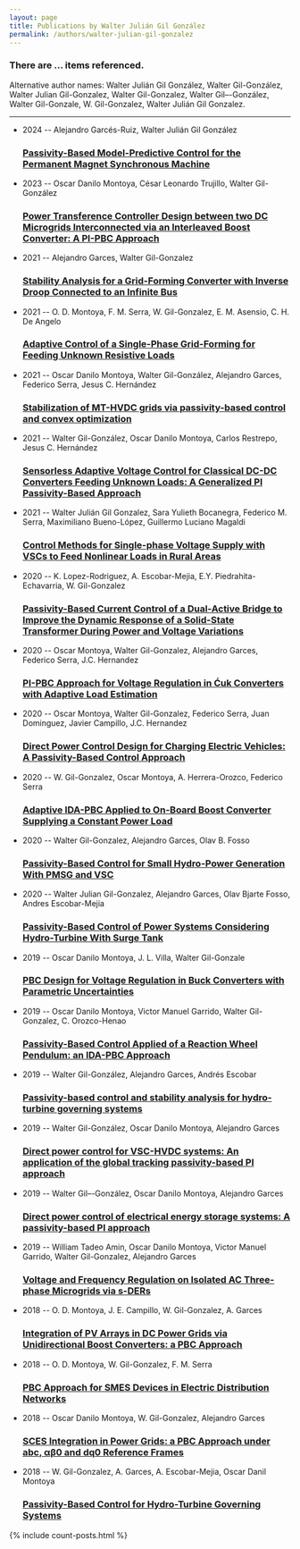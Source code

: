 ```yaml
---
layout: page
title: Publications by Walter Julián Gil González
permalink: /authors/walter-julian-gil-gonzalez
---
```


<h3 id="number-posts">There are ... items referenced.</h3>
<p id='info-authors'>Alternative author names: Walter Julián Gil González, Walter Gil-González, Walter Julian Gil-Gonzalez, Walter Gil-Gonzalez, Walter Gil–-González, Walter Gil-Gonzale, W. Gil-Gonzalez, Walter Julián Gil Gonzalez.</p>
<hr />
<ul class="post-list">
<li><span class='post-meta'>2024 -- Alejandro Garcés-Ruiz, Walter Julián Gil González</span><h3><a class='post-link' href="{{ site.baseurl }}/passivity-based-model-predictive-control-for-the-permanent-magnet-synchronous-machine">Passivity-Based Model-Predictive Control for the Permanent Magnet Synchronous Machine</a></h3></li>
<li><span class='post-meta'>2023 -- Oscar Danilo Montoya, César Leonardo Trujillo, Walter Gil-González</span><h3><a class='post-link' href="{{ site.baseurl }}/power-transference-controller-design-between-two-dc-microgrids-interconnected-via-an-interleaved-boost-converter-a-pi-pbc-approach">Power Transference Controller Design between two DC Microgrids Interconnected via an Interleaved Boost Converter: A PI-PBC Approach</a></h3></li>
<li><span class='post-meta'>2021 -- Alejandro Garces, Walter Gil-Gonzalez</span><h3><a class='post-link' href="{{ site.baseurl }}/stability-analysis-for-a-grid-forming-converter-with-inverse-droop-connected-to-an-infinite-bus">Stability Analysis for a Grid-Forming Converter with Inverse Droop Connected to an Infinite Bus</a></h3></li>
<li><span class='post-meta'>2021 -- O. D. Montoya, F. M. Serra, W. Gil-Gonzalez, E. M. Asensio, C. H. De Angelo</span><h3><a class='post-link' href="{{ site.baseurl }}/adaptive-control-of-a-single-phase-grid-forming-for-feeding-unknown-resistive-loads">Adaptive Control of a Single-Phase Grid-Forming for Feeding Unknown Resistive Loads</a></h3></li>
<li><span class='post-meta'>2021 -- Oscar Danilo Montoya, Walter Gil-González, Alejandro Garces, Federico Serra, Jesus C. Hernández</span><h3><a class='post-link' href="{{ site.baseurl }}/stabilization-of-mt-hvdc-grids-via-passivity-based-control-and-convex-optimization">Stabilization of MT-HVDC grids via passivity-based control and convex optimization</a></h3></li>
<li><span class='post-meta'>2021 -- Walter Gil-González, Oscar Danilo Montoya, Carlos Restrepo, Jesus C. Hernández</span><h3><a class='post-link' href="{{ site.baseurl }}/sensorless-adaptive-voltage-control-for-classical-dc-dc-converters-feeding-unknown-loads-a-generalized-pi-passivity-based-approach">Sensorless Adaptive Voltage Control for Classical DC-DC Converters Feeding Unknown Loads: A Generalized PI Passivity-Based Approach</a></h3></li>
<li><span class='post-meta'>2021 -- Walter Julián Gil Gonzalez, Sara Yulieth Bocanegra, Federico M. Serra, Maximiliano Bueno-López, Guillermo Luciano Magaldi</span><h3><a class='post-link' href="{{ site.baseurl }}/control-methods-for-single-phase-voltage-supply-with-vscs-to-feed-nonlinear-loads-in-rural-areas">Control Methods for Single-phase Voltage Supply with VSCs to Feed Nonlinear Loads in Rural Areas</a></h3></li>
<li><span class='post-meta'>2020 -- K. Lopez-Rodriguez, A. Escobar-Mejia, E.Y. Piedrahita-Echavarria, W. Gil-Gonzalez</span><h3><a class='post-link' href="{{ site.baseurl }}/passivity-based-current-control-of-a-dual-active-bridge-to-improve-the-dynamic-response-of-a-solid-state-transformer-during-power-and-voltage-variations">Passivity-Based Current Control of a Dual-Active Bridge to Improve the Dynamic Response of a Solid-State Transformer During Power and Voltage Variations</a></h3></li>
<li><span class='post-meta'>2020 -- Oscar Montoya, Walter Gil-Gonzalez, Alejandro Garces, Federico Serra, J.C. Hernandez</span><h3><a class='post-link' href="{{ site.baseurl }}/pi-pbc-approach-for-voltage-regulation-in-cuk-converters-with-adaptive-load-estimation">PI-PBC Approach for Voltage Regulation in Ćuk Converters with Adaptive Load Estimation</a></h3></li>
<li><span class='post-meta'>2020 -- Oscar Montoya, Walter Gil-Gonzalez, Federico Serra, Juan Dominguez, Javier Campillo, J.C. Hernandez</span><h3><a class='post-link' href="{{ site.baseurl }}/direct-power-control-design-for-charging-electric-vehicles-a-passivity-based-control-approach">Direct Power Control Design for Charging Electric Vehicles: A Passivity-Based Control Approach</a></h3></li>
<li><span class='post-meta'>2020 -- W. Gil-Gonzalez, Oscar Montoya, A. Herrera-Orozco, Federico Serra</span><h3><a class='post-link' href="{{ site.baseurl }}/adaptive-ida-pbc-applied-to-on-board-boost-converter-supplying-a-constant-power-load">Adaptive IDA-PBC Applied to On-Board Boost Converter Supplying a Constant Power Load</a></h3></li>
<li><span class='post-meta'>2020 -- Walter Gil-Gonzalez, Alejandro Garces, Olav B. Fosso</span><h3><a class='post-link' href="{{ site.baseurl }}/passivity-based-control-for-small-hydro-power-generation-with-pmsg-and-vsc">Passivity-Based Control for Small Hydro-Power Generation With PMSG and VSC</a></h3></li>
<li><span class='post-meta'>2020 -- Walter Julian Gil-Gonzalez, Alejandro Garces, Olav Bjarte Fosso, Andres Escobar-Mejia</span><h3><a class='post-link' href="{{ site.baseurl }}/passivity-based-control-of-power-systems-considering-hydro-turbine-with-surge-tank">Passivity-Based Control of Power Systems Considering Hydro-Turbine With Surge Tank</a></h3></li>
<li><span class='post-meta'>2019 -- Oscar Danilo Montoya, J. L. Villa, Walter Gil-Gonzale</span><h3><a class='post-link' href="{{ site.baseurl }}/pbc-design-for-voltage-regulation-in-buck-converters-with-parametric-uncertainties">PBC Design for Voltage Regulation in Buck Converters with Parametric Uncertainties</a></h3></li>
<li><span class='post-meta'>2019 -- Oscar Danilo Montoya, Victor Manuel Garrido, Walter Gil-Gonzalez, C. Orozco-Henao</span><h3><a class='post-link' href="{{ site.baseurl }}/passivity-based-control-applied-of-a-reaction-wheel-pendulum-an-ida-pbc-approach">Passivity-Based Control Applied of a Reaction Wheel Pendulum: an IDA-PBC Approach</a></h3></li>
<li><span class='post-meta'>2019 -- Walter Gil-González, Alejandro Garces, Andrés Escobar</span><h3><a class='post-link' href="{{ site.baseurl }}/passivity-based-control-and-stability-analysis-for-hydro-turbine-governing-systems">Passivity-based control and stability analysis for hydro-turbine governing systems</a></h3></li>
<li><span class='post-meta'>2019 -- Walter Gil-González, Oscar Danilo Montoya, Alejandro Garces</span><h3><a class='post-link' href="{{ site.baseurl }}/direct-power-control-for-vsc-hvdc-systems-an-application-of-the-global-tracking-passivity-based-pi-approach">Direct power control for VSC-HVDC systems: An application of the global tracking passivity-based PI approach</a></h3></li>
<li><span class='post-meta'>2019 -- Walter Gil–-González, Oscar Danilo Montoya, Alejandro Garces</span><h3><a class='post-link' href="{{ site.baseurl }}/direct-power-control-of-electrical-energy-storage-systems-a-passivity-based-pi-approach">Direct power control of electrical energy storage systems: A passivity-based PI approach</a></h3></li>
<li><span class='post-meta'>2019 -- William Tadeo Amin, Oscar Danilo Montoya, Victor Manuel Garrido, Walter Gil-Gonzalez, Alejandro Garces</span><h3><a class='post-link' href="{{ site.baseurl }}/voltage-and-frequency-regulation-on-isolated-ac-three-phase-microgrids-via-s-ders">Voltage and Frequency Regulation on Isolated AC Three-phase Microgrids via s-DERs</a></h3></li>
<li><span class='post-meta'>2018 -- O. D. Montoya, J. E. Campillo, W. Gil-Gonzalez, A. Garces</span><h3><a class='post-link' href="{{ site.baseurl }}/integration-of-pv-arrays-in-dc-power-grids-via-unidirectional-boost-converters-a-pbc-approach">Integration of PV Arrays in DC Power Grids via Unidirectional Boost Converters: a PBC Approach</a></h3></li>
<li><span class='post-meta'>2018 -- O. D. Montoya, W. Gil-Gonzalez, F. M. Serra</span><h3><a class='post-link' href="{{ site.baseurl }}/pbc-approach-for-smes-devices-in-electric-distribution-networks">PBC Approach for SMES Devices in Electric Distribution Networks</a></h3></li>
<li><span class='post-meta'>2018 -- Oscar Danilo Montoya, W. Gil-Gonzalez, Alejandro Garces</span><h3><a class='post-link' href="{{ site.baseurl }}/sces-integration-in-power-grids-a-pbc-approach-under-abc-0-and-dq0-reference-frames">SCES Integration in Power Grids: a PBC Approach under abc, αβ0 and dq0 Reference Frames</a></h3></li>
<li><span class='post-meta'>2018 -- W. Gil-Gonzalez, A. Garces, A. Escobar-Mejia, Oscar Danil Montoya</span><h3><a class='post-link' href="{{ site.baseurl }}/passivity-based-control-for-hydro-turbine-governing-systems">Passivity-Based Control for Hydro-Turbine Governing Systems</a></h3></li>

</ul>
{% include count-posts.html %}
